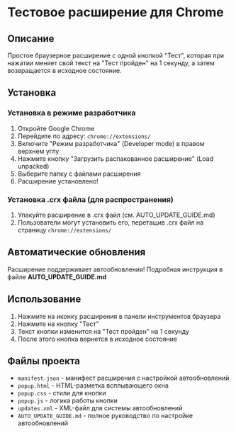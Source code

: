 # Тестовое расширение для Chrome

## Описание
Простое браузерное расширение с одной кнопкой "Тест", которая при нажатии меняет свой текст на "Тест пройден" на 1 секунду, а затем возвращается в исходное состояние.

## Установка

### Установка в режиме разработчика

1. Откройте Google Chrome
2. Перейдите по адресу: `chrome://extensions/`
3. Включите "Режим разработчика" (Developer mode) в правом верхнем углу
4. Нажмите кнопку "Загрузить распакованное расширение" (Load unpacked)
5. Выберите папку с файлами расширения
6. Расширение установлено!

### Установка .crx файла (для распространения)

1. Упакуйте расширение в .crx файл (см. AUTO_UPDATE_GUIDE.md)
2. Пользователи могут установить его, перетащив .crx файл на страницу `chrome://extensions/`

## Автоматические обновления

Расширение поддерживает автообновления! Подробная инструкция в файле **AUTO_UPDATE_GUIDE.md**

## Использование

1. Нажмите на иконку расширения в панели инструментов браузера
2. Нажмите на кнопку "Тест"
3. Текст кнопки изменится на "Тест пройден" на 1 секунду
4. После этого кнопка вернется в исходное состояние

## Файлы проекта

- `manifest.json` - манифест расширения с настройкой автообновлений
- `popup.html` - HTML-разметка всплывающего окна
- `popup.css` - стили для кнопки
- `popup.js` - логика работы кнопки
- `updates.xml` - XML-файл для системы автообновлений
- `AUTO_UPDATE_GUIDE.md` - полное руководство по настройке автообновлений
